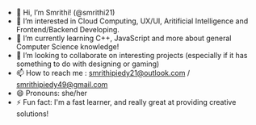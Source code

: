 - 👋 Hi, I’m Smrithi! (@smrithi21)
- 👀 I’m interested in Cloud Computing, UX/UI, Aritificial Intelligence and Frontend/Backend Developing.
- 🌱 I’m currently learning C++, JavaScript and more about general Computer Science knowledge!
- 💞️ I’m looking to collaborate on interesting projects (especially if it has something to do with designing or gaming)
- 📫 How to reach me : smrithipiedy21@outlook.com / smrithipiedy49@gmail.com
- 😄 Pronouns: she/her
- ⚡ Fun fact: I'm a fast learner, and really great at providing creative solutions!

<!---
smrithi21/smrithi21 is a ✨ special ✨ repository because its `README.md` (this file) appears on your GitHub profile.
You can click the Preview link to take a look at your changes.
--->
